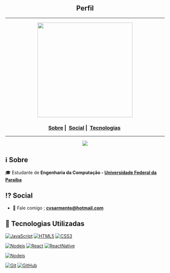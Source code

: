 <h2 align="center">Perfil</h2>

___

<p align="center"; border-radius=50%>
  <img src="https://scontent.fjpa1-1.fna.fbcdn.net/v/t1.0-9/36829589_1572631762842731_4415226229964144640_n.jpg?_nc_cat=107&_nc_sid=09cbfe&_nc_eui2=AeETyP2HaMm6TZaN0cAAHWOSxjTZd_tYpm3GNNl3-1imba61tzTCFseg4lIsTDyd6D_Ac6ajjmtsP-UPWdbJruZt&_nc_ohc=-4nXE8FOhMcAX8baWkb&_nc_ht=scontent.fjpa1-1.fna&oh=1dbcd93ef5e5c6616caf4b963aa6c3a3&oe=5F4D9DCA" width="300" heigth="300">
</p>


<h3 align="center">
  <a href="#information_source-sobre">Sobre</a>&nbsp;|&nbsp;
  <a href="#interrobang-motivo">Social</a>&nbsp;|&nbsp;
  <a href="#rocket-tecnologias-utilizadas">Tecnologias</a>&nbsp;
</h3>

___
<div align="middle"
  ![caiovictors github stats](https://github-readme-stats.vercel.app/api?username=caiovictors&show_icons=true&hide_border=true)>
  <a href="https://github.com/caiovictors/github-readme-stats"><img src="https://github-readme-stats.vercel.app/api/top-langs/?username=caiovictors&layout=compact&hide=jupyter%20notebook&hide_border=true"/></a>
</div>

## :information_source: Sobre
  
🎓 Estudante de **Engenharia da Computação - [Universidade Federal da Paraíba](https://www.ufpb.br/)**

## :interrobang: Social

- :e-mail: Fale comigo ; **[cvsarmento@hotmail.com](mailto://cvsarmento@hotmail.com)**

## :rocket: Tecnologias Utilizadas

[![JavaScript](https://img.shields.io/badge/-JavaScript-black?style=flat&logo=javascript&link=https://github.com/caiovictors)](https://github.com/caiovictors) [![HTML5](https://img.shields.io/badge/-HTML5-E34F26?style=flat&logo=html5&logoColor=white&link=https://github.com/caiovictos)](https://github.com/caiovictors) [![CSS3](https://img.shields.io/badge/-CSS3-1572B6?style=flat&logo=css3&link=https://github.com/caiovictors)](https://github.com/caiovictors) 

[![Nodejs](https://img.shields.io/badge/-Nodejs-black?style=flat&logo=Node.js&link=https://github.com/caiovictors)](https://github.com/caiovictors) [![React](https://img.shields.io/badge/-React-black?style=flat&logo=react&link=https://github.com/caiovictors)](https://github.com/caiovictors) [![ReactNative](https://img.shields.io/badge/-ReactNative-black?style=flat&logo=react&link=https://github.com/caiovictors)](https://github.com/caiovictors)

[![Nodejs](https://img.shields.io/badge/-Nodejs-black?style=flat&logo=Node.js&link=https://github.com/caiovictors)](https://github.com/caiovictors)

[![Git](https://img.shields.io/badge/-Git-black?style=flat&logo=git&link=https://github.com/caiovictors)](https://github.com/caiovictors)  [![GitHub](https://img.shields.io/badge/-GitHub-181717?style=flat&logo=github&link=https://github.com/caiovictors)](https://github.com/caiovictors)




